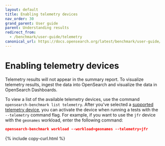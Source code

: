 ```yaml
---
layout: default
title: Enabling telemetry devices
nav_order: 30
grand_parent: User guide
parent: Understanding results
redirect_from: 
  - /benchmark/user-guide/telemetry
canonical_url: https://docs.opensearch.org/latest/benchmark/user-guide/understanding-results/telemetry/
---
```


# Enabling telemetry devices

Telemetry results will not appear in the summary report. To visualize telemetry results, ingest the data into OpenSearch and visualize the data in OpenSearch Dashboards. 

To view a list of the available telemetry devices, use the command `opensearch-benchmark list telemetry`. After you've selected a [supported telemetry device]({{site.url}}{{site.baseurl}}/benchmark/reference/telemetry/), you can activate the device when running a tests with the `--telemetry` command flag. For example, if you want to use the `jfr` device with the `geonames` workload, enter the following command:

```json
opensearch-benchmark workload --workload=geonames --telemetry=jfr
```
{% include copy-curl.html %}

